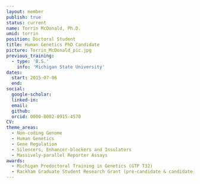 ```yaml
---
layout: member
publish: true
status: current
name: Torrin McDonald, Ph.D.
umid: torrin
position: Doctoral Student 
title: Human Genetics PhD Candidate
picture: Torrin_McDonald_pic.jpg
previous_training:
  - type: 'B.S.'
    info: 'Michigan State University'
dates:
  start: 2015-07-06
  end:
social: 
  google-scholar: 
  linked-in: 
  email: 
  github:
  orcid: 0000-0002-0915-4570
CV: 
theme_areas:
  - Non-coding Genome
  - Human Genetics
  - Gene Regulation
  - Silencers, Enhancer-blockers and Insulators
  - Massively-parallel Reporter Assays
awards:
  - Michigan Predoctoral Training in Genetics (GTP T32)
  - Rackham Graduate Student Research Grant (pre-candidate & candidate)
---
```



